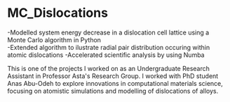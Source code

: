 # MC_Dislocations
-Modelled system energy decrease in a dislocation cell lattice using a Monte Carlo algorithm in Python <br>
-Extended algorithm to ilustrate radial pair distribution occuring within atomic dislocations
-Accelerated scientific analysis by using Numba

This is one of the projects I worked on as an Undergraduate Research Assistant in Professor Asta's Research Group. I worked with PhD student Anas Abu-Odeh to explore innovations in computational materials science, focusing on atomistic simulations and modelling of dislocations of alloys.
